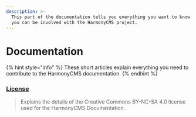 ```yaml
---
description: >-
  This part of the documentation tells you everything you want to know about how
  you can be involved with the HarmonyCMS project.
---
```


# Documentation

{% hint style="info" %}
These short articles explain everything you need to contribute to the HarmonyCMS documentation.
{% endhint %}

### [License](license.md)

> Explains the details of the Creative Commons BY-NC-SA 4.0 license used for the HarmonyCMS Documentation.



